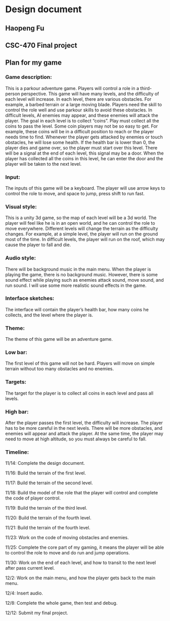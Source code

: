 # Design document
## Haopeng Fu
## CSC-470 Final project
## Plan for my game
### Game description:
This is a parkour adventure game. Players will control a role in a third-person perspective. This game will have many levels, and the difficulty of each level will increase. In each level, there are various obstacles. For example, a barbed terrain or a large moving blade. Players need the skill to control the role well and use parkour skills to avoid these obstacles. In difficult levels, AI enemies may appear, and these enemies will attack the player. The goal in each level is to collect “coins”. Play must collect all the coins to pass the level. Some coin players may not be so easy to get. For example, these coins will be in a difficult position to reach or the player needs time to find. Whenever the player gets attacked by enemies or touch obstacles, he will lose some health. If the health bar is lower than 0, the player dies and game over, so the player must start over this level. There will be a signal at the end of each level, this signal may be a door. When the player has collected all the coins in this level, he can enter the door and the player will be taken to the next level. 
### Input:
The inputs of this game will be a keyboard. The player will use arrow keys to control the role to move, and space to jump, press shift to run fast. 
### Visual style:
This is a unity 3d game, so the map of each level will be a 3d world. The player will feel like he is in an open world, and he can control the role to move everywhere. Different levels will change the terrain as the difficulty changes. For example, at a simple level, the player will run on the ground most of the time. In difficult levels, the player will run on the roof, which may cause the player to fall and die. 
### Audio style:
There will be background music in the main menu. When the player is playing the game, there is no background music. However, there is some sound effect while playing such as enemies attack sound, move sound, and run sound. I will use some more realistic sound effects in the game.
### Interface sketches:
The interface will contain the player’s health bar, how many coins he collects, and the level where the player is.
### Theme:
The theme of this game will be an adventure game.
### Low bar:
The first level of this game will not be hard. Players will move on simple terrain without too many obstacles and no enemies.
### Targets:
The target for the player is to collect all coins in each level and pass all levels.
### High bar:
After the player passes the first level, the difficulty will increase. The player has to be more careful in the next levels. There will be more obstacles, and enemies will appear and attack the player. At the same time, the player may need to move at high altitude, so you must always be careful to fall. 
### Timeline:
11/14: Complete the design document.  

11/16: Build the terrain of the first level.  

11/17: Build the terrain of the second level.  

11/18: Build the model of the role that the player will control and complete the code of player control.  

11/19: Build the terrain of the third level.  

11/20: Build the terrain of the fourth level.  

11/21: Build the terrain of the fourth level.  

11/23: Work on the code of moving obstacles and enemies. 

11/25: Complete the core part of my gaming, it means the player will be able to control the role to move and do run and jump operations.  

11/30: Work on the end of each level, and how to transit to the next level after pass current level.  

12/2: Work on the main menu, and how the player gets back to the main menu.  

12/4: Insert audio.  

12/8: Complete the whole game, then test and debug. 

12/12: Submit my final project. 

